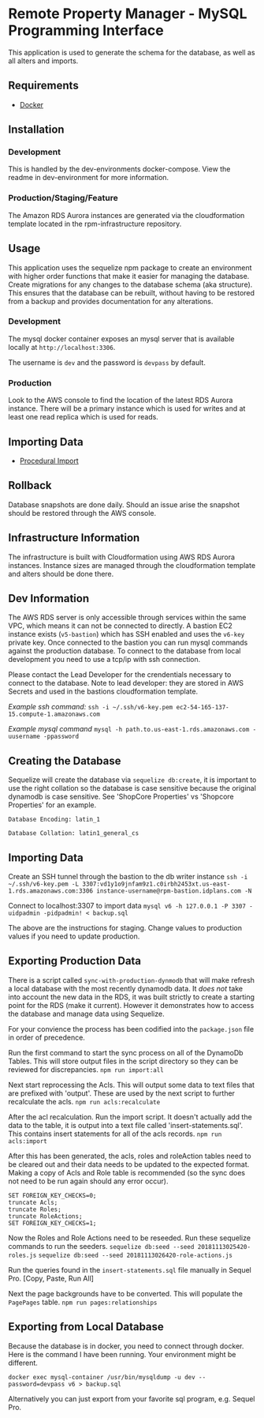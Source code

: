 # Remote Property Manager - MySQL Programming Interface

This application is used to generate the schema for the database, as well as all alters and imports.

## Requirements

* [Docker](https://www.docker.com/get-docker)

## Installation

### Development
This is handled by the dev-environments docker-compose. View the readme in dev-environment for more information.

### Production/Staging/Feature
The Amazon RDS Aurora instances are generated via the cloudformation template located in the rpm-infrastructure repository.

## Usage

This application uses the sequelize npm package to create an environment with higher order functions that make it easier for managing the database. Create migrations for any changes to the database schema (aka structure). This ensures that the database can be rebuilt, without having to be restored from a backup and provides documentation for any alterations. 

### Development

The mysql docker container exposes an mysql server that is available locally at `http://localhost:3306`. 

The username is `dev` and the password is `devpass` by default.

### Production

Look to the AWS console to find the location of the latest RDS Aurora instance. There will be a primary instance which is used for writes and at least one read replica which is used for reads.

## Importing Data

* [Procedural Import](https://docs.aws.amazon.com/AmazonRDS/latest/UserGuide/MySQL.Procedural.Importing.SmallExisting.html)

## Rollback

Database snapshots are done daily. Should an issue arise the snapshot should be restored through the AWS console.

## Infrastructure Information

The infrastructure is built with Cloudformation using AWS RDS Aurora instances. Instance sizes are managed through the cloudformation template and alters should be done there.

## Dev Information

The AWS RDS server is only accessible through services within the same VPC, which means it can not be connected to directly. A bastion EC2 instance exists (`v5-bastion`) which has SSH enabled and uses the `v6-key` private key. Once connected to the bastion you can run mysql commands against the production database. To connect to the database from local development you need to use a tcp/ip with ssh connection.

Please contact the Lead Developer for the crendentials necessary to connect to the database. Note to lead developer: they are stored in AWS Secrets and used in the bastions cloudformation template.

*Example ssh command:*
`ssh -i ~/.ssh/v6-key.pem ec2-54-165-137-15.compute-1.amazonaws.com`

*Example mysql command*
`mysql -h path.to.us-east-1.rds.amazonaws.com -uusername -ppassword`

## Creating the Database

Sequelize will create the database via `sequelize db:create`, it is important to use the right collation so the database is case sensitive because the original dynamodb is case sensitive. See 'ShopCore Properties' vs 'Shopcore Properties' for an example. 

`Database Encoding: latin_1`

`Database Collation: latin1_general_cs`

## Importing Data

Create an SSH tunnel through the bastion to the db writer instance
`ssh -i ~/.ssh/v6-key.pem -L 3307:vd1y1o9jnfam9z1.c0irbh2453xt.us-east-1.rds.amazonaws.com:3306 instance-username@rpm-bastion.idplans.com -N`

Connect to localhost:3307 to import data
`mysql v6 -h 127.0.0.1 -P 3307 -uidpadmin -pidpadmin! < backup.sql`

The above are the instructions for staging. Change values to production values if you need to update production. 

## Exporting Production Data

There is a script called `sync-with-production-dynmodb` that will make refresh a local database with the most recently dynamodb data. It *does not* take into account the new data in the RDS, it was built strictly to create a starting point for the RDS (make it current). However it demonstrates how to access the database and manage data using Sequelize.

For your convience the process has been codified into the `package.json` file in order of precedence.

Run the first command to start the sync process on all of the DynamoDb Tables. This will store output files in the script directory so they can be reviewed for discrepancies.
`npm run import:all`

Next start reprocessing the Acls. This will output some data to text files that are prefixed with 'output'. These are used by the next script to further recalculate the acls.
`npm run acls:recalculate`

After the acl recalculation. Run the import script. It doesn't actually add the data to the table, it is output into a text file called 'insert-statements.sql'. This contains insert statements for all of the acls records.
`npm run acls:import`

After this has been generated, the acls, roles and roleAction tables need to be cleared out and their data needs to be updated to the expected format. Making a copy of Acls and Role table is recommended (so the sync does not need to be run again should any error occur).
```
SET FOREIGN_KEY_CHECKS=0;
truncate Acls;
truncate Roles;
truncate RoleActions;
SET FOREIGN_KEY_CHECKS=1;
```

Now the Roles and Role Actions need to be reseeded. Run these sequelize commands to run the seeders.
`sequelize db:seed --seed 20181113025420-roles.js`
`sequelize db:seed --seed 20181113026420-role-actions.js`

Run the queries found in the `insert-statements.sql` file manually in Sequel Pro. [Copy, Paste, Run All]

Next the page backgrounds have to be converted. This will populate the `PagePages` table.
`npm run pages:relationships`

## Exporting from Local Database

Because the database is in docker, you need to connect through docker. Here is the command I have been running. Your environment might be different.

`docker exec mysql-container /usr/bin/mysqldump -u dev --password=devpass v6 > backup.sql`

Alternatively you can just export from your favorite sql program, e.g. Sequel Pro.